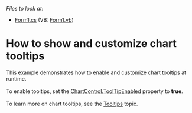 <!-- default file list -->
*Files to look at*:

* [Form1.cs](./CS/TooltipCustomization/Form1.cs) (VB: [Form1.vb](./VB/TooltipCustomization/Form1.vb))
<!-- default file list end -->
# How to show and customize chart tooltips


This example demonstrates how to enable and customize chart tooltips at runtime. <br /><br />To enable tooltips, set the <a href="https://documentation.devexpress.com/WindowsForms/DevExpressXtraChartsChartControl_ToolTipEnabledtopic.aspx">ChartControl.ToolTipEnabled</a> property to <strong>true</strong>.<br /><br />To learn more on chart tooltips, see the <a href="https://documentation.devexpress.com/#WindowsForms/CustomDocument11977">Tooltips</a> topic.<br /><br />

<br/>


